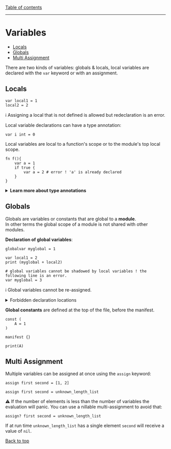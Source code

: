 [Table of contents](./README.md)

---

# Variables

- [Locals](#locals)
- [Globals](#globals)
- [Multi Assignment](#multi-assignment)


There are two kinds of variables: globals & locals, local variables are declared
with the `var` keyword or with an assignment.

## Locals

```
var local1 = 1
local2 = 2
```

ℹ️ Assigning a local that is not defined is allowed but redeclaration is an
error.

Local variable declarations can have a type annotation:

```
var i int = 0
```

Local variables are local to a function's scope or to the module's top local
scope.

```
fn f(){
    var a = 1
    if true {
        var a = 2 # error ! 'a' is already declared
    }
}
```

<details>

**<summary>Learn more about type annotations</summary>**

Type annotations are just [patterns](./patterns.md) with no leading `%` required.
The following declarations are valid:

```
var i int = 0
var i %int = 0

var object %{} = {}
var object {} = {}

var object %{a: int} = {}
var object {a: int} = {}
```

</details>

## Globals

Globals are variables or constants that are global to a **module**.\
In other terms the global scope of a module is not shared with other modules.

**Declaration of global variables**:

```
globalvar myglobal = 1

var local1 = 2
print (myglobal + local2)

# global variables cannot be shadowed by local variables ! the following line is an error.
var myglobal = 3
```


ℹ️ Global variables cannot be re-assigned.

<details>

<summary>Forbidden declaration locations</summary>

Global variables can only be declared at the top level before any function declaration, and before any reference to a function declared further below.

```
# ok
globalvar a = {a: 1}

fn f(){}

# not allowed: the definition is after a function declaration.
globalvar b = {a: 1}
```

</details>

**Global constants** are defined at the top of the file, before the manifest.

```
const (
    A = 1
)

manifest {}

print(A)
```

## Multi Assignment

Multiple variables can be assigned at once using the `assign` keyword:

```
assign first second = [1, 2]

assign first second = unknown_length_list
```

⚠️ If the number of elements is less than the number of variables the evaluation
will panic. You can use a nillable multi-assignment to avoid that:

```
assign? first second = unknown_length_list
```

If at run time `unknown_length_list` has a single element `second` will receive a
value of `nil`.

[Back to top](#variables)
